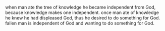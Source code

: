 when man ate the tree of knowledge he became independent from God, because knowledge makes one independent.
once man ate of knowledge he knew he had displeased God, thus he desired to do something
for God. fallen man is independent of God and wanting to do something for God.
